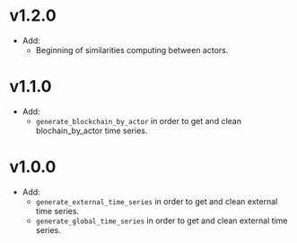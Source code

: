# v1.2.0
- Add:
    - Beginning of similarities computing between actors.

# v1.1.0
- Add:
    - `generate_blockchain_by_actor` in order to get and clean blochain_by_actor time series.

# v1.0.0 
- Add:
    - `generate_external_time_series` in order to get and clean external time series.
    - `generate_global_time_series` in order to get and clean external time series.
